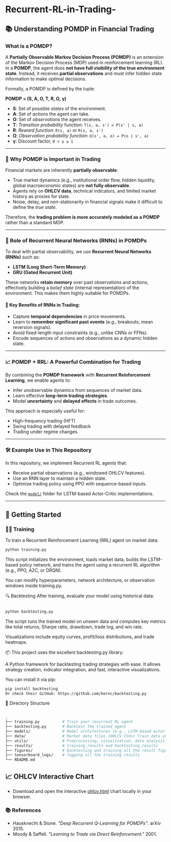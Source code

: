 # Recurrent-RL-in-Trading-

## 📚 Understanding POMDP in Financial Trading

### What is a POMDP?

A **Partially Observable Markov Decision Process (POMDP)** is an extension of the Markov Decision Process (MDP) used in reinforcement learning (RL). In a **POMDP**, the agent does **not have full visibility of the true environment state**. Instead, it receives **partial observations** and must infer hidden state information to make optimal decisions.

Formally, a POMDP is defined by the tuple:

**POMDP = (S, A, O, T, R, Ω, γ)**

- **S**: Set of possible *states* of the environment.
- **A**: Set of *actions* the agent can take.
- **O**: Set of *observations* the agent receives.
- **T**: *Transition probability* function: `T(s, a, s') = P(s' | s, a)`
- **R**: *Reward function*: `R(s, a)` or `R(s, a, s')`
- **Ω**: *Observation probability function*: `Ω(s', a, o) = P(o | s', a)`
- **γ**: Discount factor, `0 < γ ≤ 1`

---

### 🤖 Why POMDP is Important in Trading

Financial markets are inherently **partially observable**:
- True market dynamics (e.g., institutional order flow, hidden liquidity, global macroeconomic states) are **not fully observable**.
- Agents rely on **OHLCV data**, technical indicators, and limited market history as proxies for state.
- Noise, delay, and non-stationarity in financial signals make it difficult to define the *true state*.

Therefore, the **trading problem is more accurately modeled as a POMDP** rather than a standard MDP.

---

### 🔁 Role of Recurrent Neural Networks (RNNs) in POMDPs

To deal with partial observability, we use **Recurrent Neural Networks (RNNs)** such as:
- **LSTM (Long Short-Term Memory)**
- **GRU (Gated Recurrent Unit)**

These networks **retain memory** over past observations and actions, effectively building a *belief state* (internal representation) of the environment. This makes them highly suitable for POMDPs.

#### 🔑 Key Benefits of RNNs in Trading:
- Capture **temporal dependencies** in price movements.
- Learn to **remember significant past events** (e.g., breakouts, mean reversion signals).
- Avoid fixed-length input constraints (e.g., unlike CNNs or FFNs).
- Encode sequences of actions and observations as a dynamic hidden state.

---

### 📈 POMDP + RRL: A Powerful Combination for Trading

By combining the **POMDP framework** with **Recurrent Reinforcement Learning**, we enable agents to:
- Infer unobservable dynamics from sequences of market data.
- Learn effective **long-term trading strategies**.
- Model **uncertainty** and **delayed effects** in trade outcomes.

This approach is especially useful for:
- High-frequency trading (HFT)
- Swing trading with delayed feedback
- Trading under regime changes

---

### 🛠️ Example Use in This Repository

In this repository, we implement Recurrent RL agents that:
- Receive partial observations (e.g., windowed OHLCV features).
- Use an RNN layer to maintain a hidden state.
- Optimize trading policy using PPO with sequence-based inputs.

Check the [`model/`](./model) folder for LSTM-based Actor-Critic implementations.

---
## 🚀 Getting Started

### 🏋️‍♂️ Training

To train a Recurrent Reinforcement Learning (RRL) agent on market data:

```bash
python training.py
``` 
This script initializes the environment, loads market data, builds the LSTM-based policy network, and trains the agent using a recurrent RL algorithm (e.g., PPO, A2C, or DRQN).

You can modify hyperparameters, network architecture, or observation windows inside training.py.

🔍 Backtesting
After training, evaluate your model using historical data:

``` bash

python backtesting.py
```
The script runs the trained model on unseen data and computes key metrics like total returns, Sharpe ratio, drawdown, trade log, and win rate.

Visualizations include equity curves, profit/loss distributions, and trade heatmaps.

📦 This project uses the excellent backtesting.py library:

A Python framework for backtesting trading strategies with ease. It allows strategy creation, indicator integration, and fast, interactive visualizations.

You can install it via pip:

``` bash
pip install backtesting
Or check their GitHub: https://github.com/kernc/backtesting.py
```
📂 Directory Structure
``` bash

.
├── training.py          # Train your recurrent RL agent
├── backtesting.py       # Backtest the trained agent
├── models/              # Model architectures (e.g., LSTM-based actor-critic)
├── data/                # Market data files (OHLCV CSVs) Train_data and Test_data 
├── utils/               # Preprocessing, visualization, data analysis
├── results/             # training_results and backtesting_results
├── figures/             # backtesting and training all the result figures 
├── tensorboard_logs/    # logging all the training results
└── README.md
```

## 📈 OHLCV Interactive Chart

- Download and open the interactive [ohlcv.html](./figures/ohlcv_train_test_split.html) chart locally in your browser.


### 📚 References

- Hausknecht & Stone. *"Deep Recurrent Q-Learning for POMDPs"*. arXiv 2015.
- Moody & Saffell. *"Learning to Trade via Direct Reinforcement."* 2001.


